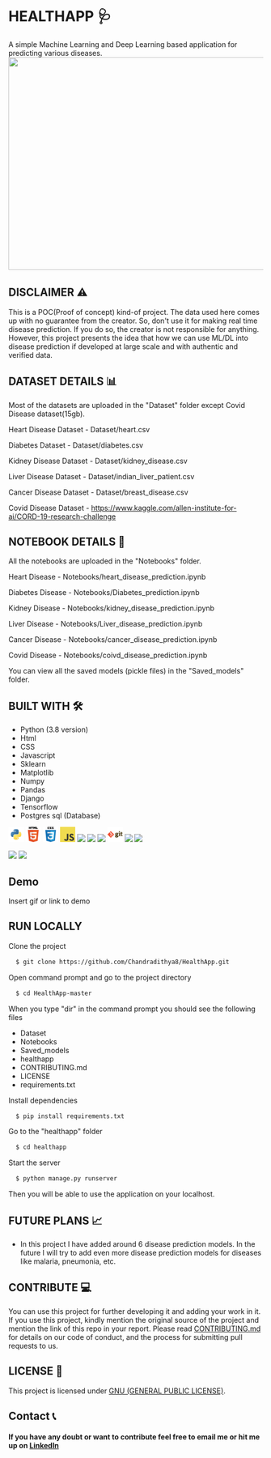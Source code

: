 
# HEALTHAPP 🩺

A simple Machine Learning and Deep Learning based application for predicting various diseases.
<br>
<img src="https://www.digitalauthority.me/wp-content/uploads/2018/12/shutterstock_400002673.jpg" width="1100" height="420" />

## DISCLAIMER ⚠️

This is a POC(Proof of concept) kind-of project. The data used here comes up with no guarantee from the creator. So, don't use it for making real time disease prediction. If you do so, the creator is not responsible for anything. However, this project presents the idea that how we can use ML/DL into disease prediction if developed at large scale and with authentic and verified data.
## DATASET DETAILS  📊

Most of the datasets are uploaded in the "Dataset" folder except Covid Disease dataset(15gb).

Heart Disease Dataset - Dataset/heart.csv

Diabetes Dataset - Dataset/diabetes.csv

Kidney Disease Dataset - Dataset/kidney_disease.csv

Liver Disease Dataset - Dataset/indian_liver_patient.csv

Cancer Disease Dataset - Dataset/breast_disease.csv

Covid Disease Dataset - https://www.kaggle.com/allen-institute-for-ai/CORD-19-research-challenge


## NOTEBOOK DETAILS 📓

All the notebooks are uploaded in the "Notebooks" folder.

Heart Disease  - Notebooks/heart_disease_prediction.ipynb

Diabetes Disease - Notebooks/Diabetes_prediction.ipynb

Kidney Disease  - Notebooks/kidney_disease_prediction.ipynb

Liver Disease  - Notebooks/Liver_disease_prediction.ipynb

Cancer Disease  - Notebooks/cancer_disease_prediction.ipynb

Covid Disease  - Notebooks/coivd_disease_prediction.ipynb

You can view all the saved models (pickle files) in the "Saved_models" folder.
  



    

## BUILT WITH 🛠️

- Python (3.8 version)
- Html
- CSS
- Javascript
- Sklearn
- Matplotlib
- Numpy
- Pandas
- Django
- Tensorflow
- Postgres sql (Database)

<code><img height="30" src="https://raw.githubusercontent.com/github/explore/80688e429a7d4ef2fca1e82350fe8e3517d3494d/topics/python/python.png"></code>
<code><img height="30" src="https://raw.githubusercontent.com/github/explore/80688e429a7d4ef2fca1e82350fe8e3517d3494d/topics/html/html.png"></code>
<code><img height="30" src="https://raw.githubusercontent.com/github/explore/80688e429a7d4ef2fca1e82350fe8e3517d3494d/topics/css/css.png"></code>
<code><img height="30" src="https://raw.githubusercontent.com/github/explore/80688e429a7d4ef2fca1e82350fe8e3517d3494d/topics/javascript/javascript.png"></code>
<code><img height="30" src="https://upload.wikimedia.org/wikipedia/commons/thumb/0/05/Scikit_learn_logo_small.svg/1280px-Scikit_learn_logo_small.svg.png"></code>
<code><img height="30" src="https://matplotlib.org/_static/logo2.svg"></code>
<code><img height="30" src="https://raw.githubusercontent.com/numpy/numpy/7e7f4adab814b223f7f917369a72757cd28b10cb/branding/icons/numpylogo.svg"></code>
<code><img height="30" src="https://raw.githubusercontent.com/github/explore/80688e429a7d4ef2fca1e82350fe8e3517d3494d/topics/git/git.png"></code>
<code><img height="30" src="https://raw.githubusercontent.com/pandas-dev/pandas/761bceb77d44aa63b71dda43ca46e8fd4b9d7422/web/pandas/static/img/pandas.svg"></code>
<code><img height="30" src="https://www.fullstackpython.com/img/logos/django.png"></code>

<code><img height="30" src="https://d20vrrgs8k4bvw.cloudfront.net/images/courses/logos/logo-color-tensorflow.png"></code>
<code><img height="30" src="https://www.fullstackpython.com/img/logos/postgresql.jpg"></code>



## Demo

Insert gif or link to demo


## RUN LOCALLY

Clone the project

```bash
  $ git clone https://github.com/Chandradithya8/HealthApp.git
```

Open command prompt and go to the project directory

```bash
  $ cd HealthApp-master
```
When you type "dir" in the command prompt you should see the following files

- Dataset
- Notebooks
- Saved_models
- healthapp
- CONTRIBUTING.md
- LICENSE
- requirements.txt
 

Install dependencies

```bash
  $ pip install requirements.txt
```

Go to the "healthapp" folder

```bash
  $ cd healthapp
```

Start the server
```bash
  $ python manage.py runserver
```
Then you will be able to use the application on your localhost.

## FUTURE PLANS 📈

- In this project I have added around 6 disease prediction models. In the future I will try to add even more disease prediction models for diseases like malaria, pneumonia, etc.




## CONTRIBUTE 💻
You can use this project for further developing it and adding your work in it. If you use this project, kindly mention the original source of the project and mention the link of this repo in your report.
Please read [CONTRIBUTING.md](https://github.com/Chandradithya8/HealthApp/blob/master/CONTRIBUTING.md) for details on our code of conduct, and the process for submitting pull requests to us.


## LICENSE 📝
This project is licensed under [GNU (GENERAL PUBLIC LICENSE)](https://github.com/Chandradithya8/HealthApp/blob/master/LICENSE).

## Contact 📞

#### If you have any doubt or want to contribute feel free to email me or hit me up on [LinkedIn](https://www.linkedin.com/in/chandradithya-k-g-2123591a6/)
